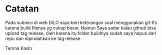 # Catatan
Pada submisi di web DiLO saya beri keterangan soal menggunakan git-lfs karena build filenya yg cukup besar.
Namun Saya sadar kalau github bisa upload tag release, oleh karena itu folder buildnya sudah saya hapus dari repo dan dipindahkan ke tag release.

Terima Kasih